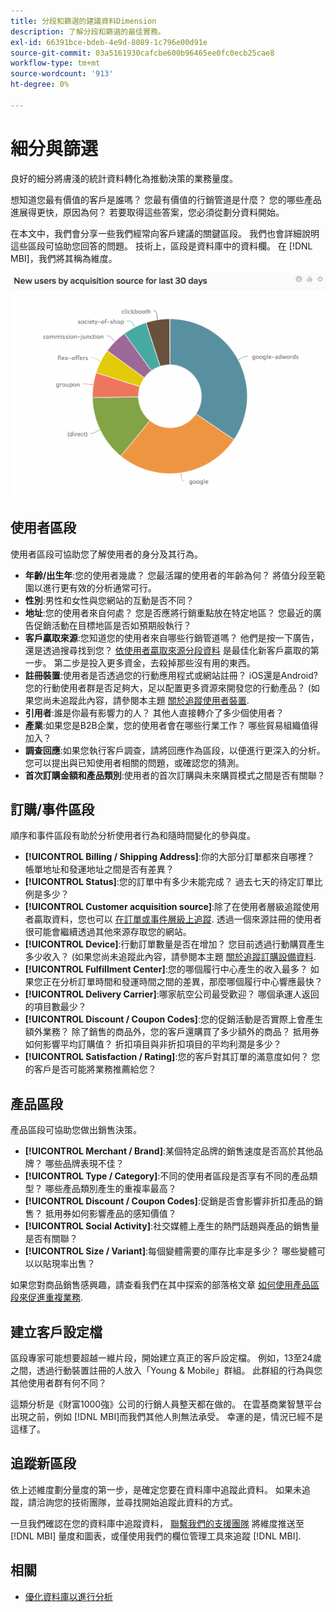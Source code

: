 ```yaml
---
title: 分段和篩選的建議資料Dimension
description: 了解分段和篩選的最佳實務。
exl-id: 66391bce-bdeb-4e9d-8089-1c796e00d91e
source-git-commit: 03a5161930cafcbe600b96465ee0fc0ecb25cae8
workflow-type: tm+mt
source-wordcount: '913'
ht-degree: 0%

---
```


# 細分與篩選

良好的細分將膚淺的統計資料轉化為推動決策的業務量度。

想知道您最有價值的客戶是誰嗎？ 您最有價值的行銷管道是什麼？ 您的哪些產品進展得更快，原因為何？ 若要取得這些答案，您必須從劃分資料開始。

在本文中，我們會分享一些我們經常向客戶建議的關鍵區段。 我們也會詳細說明這些區段可協助您回答的問題。 技術上，區段是資料庫中的資料欄。 在 [!DNL MBI]，我們將其稱為維度。

![](../../mbi/assets/mbi-critical-segments.png)


## 使用者區段

使用者區段可協助您了解使用者的身分及其行為。

* **年齡/出生年**:您的使用者幾歲？ 您最活躍的使用者的年齡為何？ 將值分段至範圍以進行更有效的分析通常可行。
* **性別**:男性和女性與您網站的互動是否不同？
* **地址**:您的使用者來自何處？ 您是否應將行銷重點放在特定地區？ 您最近的廣告促銷活動在目標地區是否如預期般執行？
* **客戶贏取來源**\:您知道您的使用者來自哪些行銷管道嗎？ 他們是按一下廣告，還是透過搜尋找到您？ [依使用者贏取來源分段資料](../data-analyst/analysis/google-track-user-acq.md) 是最佳化新客戶贏取的第一步。 第二步是投入更多資金，去殺掉那些沒有用的東西。
* **註冊裝置**:使用者是否透過您的行動應用程式或網站註冊？ iOS還是Android? 您的行動使用者群是否足夠大，足以配置更多資源來開發您的行動產品？ (如果您尚未追蹤此內容，請參閱本主題 [關於追蹤使用者裝置](../data-analyst/analysis/track-usr-dev-browser.md).
* **引用者**:誰是你最有影響力的人？ 其他人直接轉介了多少個使用者？
* **產業**:如果您是B2B企業，您的使用者會在哪些行業工作？ 哪些貿易組織值得加入？
* **調查回應**:如果您執行客戶調查，請將回應作為區段，以便進行更深入的分析。 您可以提出與已知使用者相關的問題，或確認您的猜測。
* **首次訂購金額和產品類別**:使用者的首次訂購與未來購買模式之間是否有關聯？

## 訂購/事件區段

順序和事件區段有助於分析使用者行為和隨時間變化的參與度。

* **[!UICONTROL Billing / Shipping Address]**:你的大部分訂單都來自哪裡？ 帳單地址和發運地址之間是否有差異？
* **[!UICONTROL Status]**:您的訂單中有多少未能完成？ 過去七天的待定訂單比例是多少？
* **[!UICONTROL Customer acquisition source]**:除了在使用者層級追蹤使用者贏取資料，您也可以 [在訂單或事件層級上追蹤](../data-analyst/analysis/google-track-user-acq.md). 透過一個來源註冊的使用者很可能會繼續透過其他來源存取您的網站。
* **[!UICONTROL Device]**:行動訂單數量是否在增加？ 您目前透過行動購買產生多少收入？ (如果您尚未追蹤此內容，請參閱本主題 [關於追蹤訂購設備資料](../data-analyst/analysis/track-usr-dev-browser.md).
* **[!UICONTROL Fulfillment Center]**:您的哪個履行中心產生的收入最多？ 如果您正在分析訂單時間和發運時間之間的差異，那麼哪個履行中心響應最快？
* **[!UICONTROL Delivery Carrier]**:哪家航空公司最受歡迎？ 哪個承運人返回的項目數最少？
* **[!UICONTROL Discount / Coupon Codes]**:您的促銷活動是否實際上會產生額外業務？ 除了銷售的商品外，您的客戶還購買了多少額外的商品？ 抵用券如何影響平均訂購值？ 折扣項目與非折扣項目的平均利潤是多少？
* **[!UICONTROL Satisfaction / Rating]**:您的客戶對其訂單的滿意度如何？ 您的客戶是否可能將業務推薦給您？

## 產品區段

產品區段可協助您做出銷售決策。

* **[!UICONTROL Merchant / Brand]**:某個特定品牌的銷售速度是否高於其他品牌？ 哪些品牌表現不佳？
* **[!UICONTROL Type / Category]**:不同的使用者區段是否享有不同的產品類型？ 哪些產品類別產生的重複率最高？
* **[!UICONTROL Discount / Coupon Codes]**:促銷是否會影響非折扣產品的銷售？ 抵用券如何影響產品的感知價值？
* **[!UICONTROL Social Activity]**:社交媒體上產生的熱門話題與產品的銷售量是否有關聯？
* **[!UICONTROL Size / Variant]**:每個變體需要的庫存比率是多少？ 哪些變體可以以貼現率出售？

如果您對商品銷售感興趣，請查看我們在其中探索的部落格文章 [如何使用產品區段來促進重複業務](../data-analyst/analysis/most-value-source-channel.md).

## 建立客戶設定檔

區段專家可能想要超越一維片段，開始建立真正的客戶設定檔。 例如，13至24歲之間，透過行動裝置註冊的人放入「Young &amp; Mobile」群組。 此群組的行為與您其他使用者群有何不同？

這類分析是《財富1000強》公司的行銷人員整天都在做的。 在雲基商業智慧平台出現之前，例如 [!DNL MBI]而我們其他人則無法承受。 幸運的是，情況已經不是這樣了。

## 追蹤新區段

依上述維度劃分量度的第一步，是確定您要在資料庫中追蹤此資料。 如果未追蹤，請洽詢您的技術團隊，並尋找開始追蹤此資料的方式。

一旦我們確認在您的資料庫中追蹤資料， [聯繫我們的支援團隊](../guide-overview.md) 將維度推送至 [!DNL MBI] 量度和圖表，或僅使用我們的欄位管理工具來追蹤 [!DNL MBI].

## 相關

* [優化資料庫以進行分析](../best-practices/opt-db-analysis.md)

